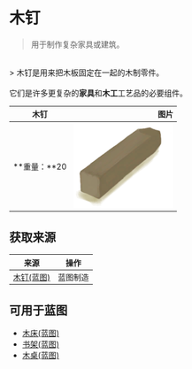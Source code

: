 # 木钉  
> 用于制作复杂家具或建筑。  
<br>  
> 木钉是用来把木板固定在一起的木制零件。<br><br>它们是许多更复杂的<b>家具</b>和<b>木工</b>工艺品的必要组件。  
  
  木钉  |   图片   
 ----  |  ----:   
 **重量：**20  |  <img decoding="async" src="Sprite/Treenail.png" href="a.md" style="max-width:300px;max-height:300px;">   
  
## 获取来源  
来源  |  操作  
----  |  ----  
[木钉(蓝图)](Bp_Treenails.md)  |  蓝图制造  
## 可用于蓝图  
- [木床(蓝图)](Bp_BedWooden.md)  
- [书架(蓝图)](Bp_Bookshelf.md)  
- [木桌(蓝图)](Bp_Table.md)  
  
  


<script>document.title="木钉 - 卡牌生存百科 Card Survival Wiki";</script>